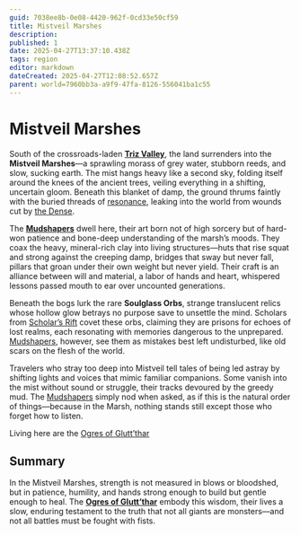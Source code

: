 ```yaml
---
guid: 7038ee8b-0e08-4420-962f-0cd33e50cf59
title: Mistveil Marshes
description: 
published: 1
date: 2025-04-27T13:37:10.438Z
tags: region
editor: markdown
dateCreated: 2025-04-27T12:08:52.657Z
parent: world=7960bb3a-a9f9-47fa-8126-556041ba1c55
---
```


# Mistveil Marshes

South of the crossroads-laden **[Triz Valley](/geography/settlement/city/triz-valley.md)**, the land surrenders into the **Mistveil Marshes**—a sprawling morass of grey water, stubborn reeds, and slow, sucking earth. The mist hangs heavy like a second sky, folding itself around the knees of the ancient trees, veiling everything in a shifting, uncertain gloom. Beneath this blanket of damp, the ground thrums faintly with the buried threads of [resonance](/generated/resonance/resonance.md), leaking into the world from wounds cut by [the Dense](/generated/the-dense/the-dense.md).

The **[Mudshapers](/structure/society/profession/mudshaper.md)** dwell here, their art born not of high sorcery but of hard-won patience and bone-deep understanding of the marsh’s moods. They coax the heavy, mineral-rich clay into living structures—huts that rise squat and strong against the creeping damp, bridges that sway but never fall, pillars that groan under their own weight but never yield. Their craft is an alliance between will and material, a labor of hands and heart, whispered lessons passed mouth to ear over uncounted generations.

Beneath the bogs lurk the rare **Soulglass Orbs**, strange translucent relics whose hollow glow betrays no purpose save to unsettle the mind. Scholars from [Scholar’s Rift](/geography/settlement/enclave/scholars-rift/scholars-rift.md) covet these orbs, claiming they are prisons for echoes of lost realms, each resonating with memories dangerous to the unprepared. [Mudshapers](/structure/society/profession/mudshaper.md), however, see them as mistakes best left undisturbed, like old scars on the flesh of the world.

Travelers who stray too deep into Mistveil tell tales of being led astray by shifting lights and voices that mimic familiar companions. Some vanish into the mist without sound or struggle, their tracks devoured by the greedy mud. The [Mudshapers](/structure/society/profession/mudshaper.md) simply nod when asked, as if this is the natural order of things—because in the Marsh, nothing stands still except those who forget how to listen.

Living here are the [Ogres of Glutt’thar](/structure/society/ogres-of-glutt-thar.md)

## Summary
In the Mistveil Marshes, strength is not measured in blows or bloodshed, but in patience, humility, and hands strong enough to build but gentle enough to heal. The **[Ogres of Glutt’thar](/structure/society/ogres-of-glutt-thar.md)** embody this wisdom, their lives a slow, enduring testament to the truth that not all giants are monsters—and not all battles must be fought with fists.

